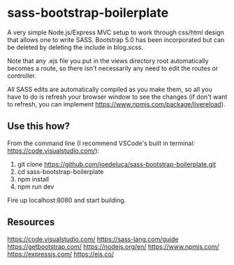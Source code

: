 # sass-bootstrap-boilerplate
A very simple Node.js/Express MVC setup to work through css/html design that allows one to write SASS. Bootstrap 5.0 has been incorporated but can be deleted by deleting the include in blog.scss.

Note that any .ejs file you put in the views directory root automatically becomes a route, so there isn't necessarily any need to edit the routes or controller.

All SASS edits are automatically compiled as you make them, so all you have to do is refresh your browser window to see the changes (if don't want to refresh, you can implement https://www.npmjs.com/package/livereload).

## Use this how?
From the command line (I recommend VSCode's built in terminal: https://code.visualstudio.com/):
1. git clone https://github.com/joedeluca/sass-bootstrap-boilerplate.git
2. cd sass-bootstrap-boilerplate
3. npm install
4. npm run dev

Fire up localhost:8080 and start building.

## Resources
https://code.visualstudio.com/
https://sass-lang.com/guide
https://getbootstrap.com/
https://nodejs.org/en/
https://www.npmjs.com/
https://expressjs.com/
https://ejs.co/